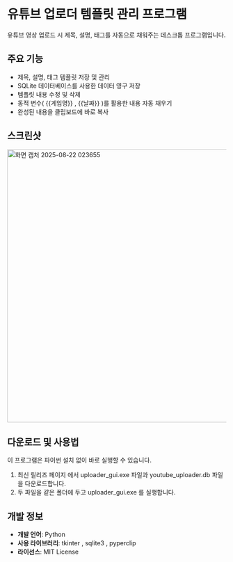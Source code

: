 # 유튜브 업로더 템플릿 관리 프로그램
유튜브 영상 업로드 시 제목, 설명, 태그를 자동으로 채워주는 데스크톱 프로그램입니다.

## 주요 기능
- 제목, 설명, 태그 템플릿 저장 및 관리
- SQLite 데이터베이스를 사용한 데이터 영구 저장
- 템플릿 내용 수정 및 삭제
- 동적 변수( {{게임명}} , {{날짜}} )를 활용한 내용 자동 채우기
- 완성된 내용을 클립보드에 바로 복사

## 스크린샷
<img width="741" height="628" alt="화면 캡처 2025-08-22 023655" src="https://github.com/user-attachments/assets/f58b1359-f8a1-42ae-90a2-42c15752badd" />

## 다운로드 및 사용법
이 프로그램은 파이썬 설치 없이 바로 실행할 수 있습니다.
1. 최신 릴리즈 페이지 에서 uploader_gui.exe 파일과 youtube_uploader.db 파일을 다운로드합니다.
2. 두 파일을 같은 폴더에 두고 uploader_gui.exe 를 실행합니다.
## 개발 정보
- **개발 언어**: Python
- **사용 라이브러리**: tkinter , sqlite3 , pyperclip
- **라이선스**: MIT License
